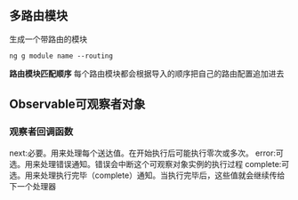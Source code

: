 ## 多路由模块
生成一个带路由的模块
```language
ng g module name --routing
```
**路由模块匹配顺序** 
每个路由模块都会根据导入的顺序把自己的路由配置追加进去

## Observable可观察者对象
### 观察者回调函数
next:必要。用来处理每个送达值。在开始执行后可能执行零次或多次。
error:可选。用来处理错误通知。错误会中断这个可观察对象实例的执行过程
complete:可选。用来处理执行完毕（complete）通知。当执行完毕后，这些值就会继续传给下一个处理器

